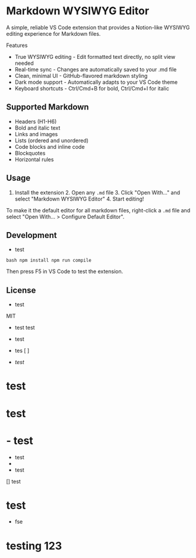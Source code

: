 # Markdown WYSIWYG Editor




A simple, reliable VS Code extension that provides a Notion-like WYSIWYG editing experience for Markdown files.

Features


- True WYSIWYG editing - Edit formatted text directly, no split view needed
- Real-time sync - Changes are automatically saved to your .md file
- Clean, minimal UI - GitHub-flavored markdown styling
- Dark mode support - Automatically adapts to your VS Code theme
- Keyboard shortcuts - Ctrl/Cmd+B for bold, Ctrl/Cmd+I for italic
## Supported Markdown




- Headers (H1-H6)
- Bold and italic text
- Links and images
- Lists (ordered and unordered)
- Code blocks and inline code
- Blockquotes
- Horizontal rules
## Usage




1. Install the extension 2. Open any `.md` file 3. Click "Open With..." and select "Markdown WYSIWYG Editor" 4. Start editing!

To make it the default editor for all markdown files, right-click a `.md` file and select "Open With... > Configure Default Editor".

## Development


- test


```bash npm install npm run compile ```

Then press F5 in VS Code to test the extension.

## License

- test


MIT

- test
test

- test
- tes
[ ]

- _test_
# test




# test




# - test




- test
-
- test



[] test


# test



- fse

# testing 123